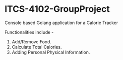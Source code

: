# ITCS-4102-GroupProject

Console based Golang application for a Calorie Tracker

Functionalities include -
1. Add/Remove Food.
2. Calculate Total Calories.
3. Adding Personal Physical Information.
